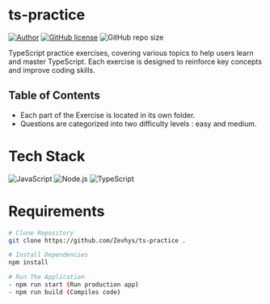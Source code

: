 # ts-practice

[![Author](http://img.shields.io/badge/author-@Zevhys-blue.svg)](https://www.linkedin.com/in/rakha-djauhari/) [![GitHub license](https://img.shields.io/github/license/Zevhys/ts-practice)](https://github.com/Zevhys/ts-practice/blob/main/LICENSE) ![GitHub repo size](https://img.shields.io/github/repo-size/Zevhys/ts-practice) 

TypeScript practice exercises, covering various topics to help users learn and master TypeScript. Each exercise is designed to reinforce key concepts and improve coding skills.

## Table of Contents
- Each part of the Exercise is located in its own folder. 
- Questions are categorized into two difficulty levels : easy and medium.

# Tech Stack

![JavaScript](https://img.shields.io/badge/JavaScript-F7DF1E?style=flat-square&logo=javascript&logoColor=000000)
![Node.js](https://img.shields.io/badge/Node.js-339933?style=flat-square&logo=nodedotjs&logoColor=white)
![TypeScript](https://img.shields.io/badge/TypeScript-007ACC?style=flat-square&logo=typescript&logoColor=white)

# Requirements

```bash
# Clone Repository
git clone https://github.com/Zevhys/ts-practice .

# Install Dependencies
npm install

# Run The Application
- npm run start (Run production app)
- npm run build (Compiles code)
```
